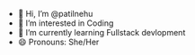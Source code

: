 - 👋 Hi, I’m @patilnehu
- 👀 I’m interested in Coding 
- 🌱 I’m currently learning Fullstack devlopment 
- 😄 Pronouns: She/Her


<!---
patilnehu/patilnehu is a ✨ special ✨ repository because its `README.md` (this file) appears on your GitHub profile.
You can click the Preview link to take a look at your changes.
--->
